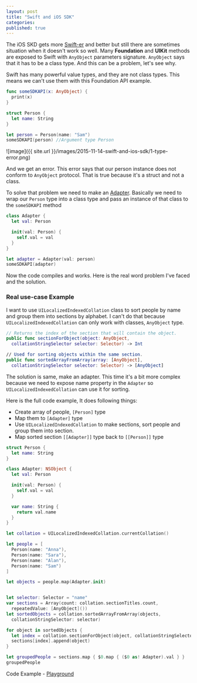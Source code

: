 ```yaml
---
layout: post
title: "Swift and iOS SDK"
categories:
published: true
---
```


The iOS SKD gets more [Swift-er](https://developer.apple.com/swift/blog/?id=31) and better but still there are sometimes situation when it doesn't work so well. Many **Foundation** and **UIKit** methods are exposed to Swift with `AnyObject` parameters signature. `AnyObject` says that it has to be a class type. And this can be a problem, let's see why. 

Swift has many powerful value types, and they are not class types. This means we can't use them with this Foundation API example.

```swift
func someSDKAPI(x: AnyObject) {
  print(x)
}

struct Person {
  let name: String
}

let person = Person(name: "Sam")
someSDKAPI(person) //Argument type Person
```
![image]({{ site.url }}/images/2015-11-14-swift-and-ios-sdk/1-type-error.png)

<!--![image](/images/2015-11-14-swift-and-ios-sdk/1-type-error.png)-->

And we get an error. This error says that our person instance does not conform to `AnyObject` protocol. That is true because it's a struct and not a class.

To solve that problem we need to make an [Adapter](Adapter_pattern). Basically we need to wrap our `Person` type into a class type and pass an instance of that class to the `someSDKAPI` method

```swift
class Adapter {
  let val: Person

  init(val: Person) {
    self.val = val
  }
}

let adapter = Adapter(val: person)
someSDKAPI(adapter)
```
Now the code compiles and works. Here is the real word problem I've faced and the solution.

### Real use-case Example

I want to use `UILocalizedIndexedCollation` class to sort people by name and group them into sections by alphabet. 
I can't do that because `UILocalizedIndexedCollation` can only work with classes, `AnyObject` type.

```swift
// Returns the index of the section that will contain the object.
public func sectionForObject(object: AnyObject, 
  collationStringSelector selector: Selector) -> Int

// Used for sorting objects within the same section.
public func sortedArrayFromArray(array: [AnyObject],
  collationStringSelector selector: Selector) -> [AnyObject]
```
The solution is same, make an adapter. This time it's a bit more complex because we need to expose name property in the `Adapter` so `UILocalizedIndexedCollation` can use it for sorting.
 
Here is the full code example, It does following things: 

 - Create array of people, `[Person]` type
 - Map them to `[Adapter]` type
 - Use `UILocalizedIndexedCollation` to make sections, sort people and group them into section.
 - Map sorted section `[[Adapter]]` type back to `[[Person]]` type 
 
```swift
struct Person {
  let name: String
}

class Adapter: NSObject {
  let val: Person

  init(val: Person) {
    self.val = val
  }

  var name: String {
    return val.name
  }
}

let collation = UILocalizedIndexedCollation.currentCollation()

let people = [
  Person(name: "Anna"),
  Person(name: "Sara"),
  Person(name: "Alan"),
  Person(name: "Sam")
]

let objects = people.map(Adapter.init)


let selector: Selector = "name"
var sections = Array(count: collation.sectionTitles.count, 
  repeatedValue: [AnyObject]())
let sortedObjects = collation.sortedArrayFromArray(objects, 
  collationStringSelector: selector)

for object in sortedObjects {
  let index = collation.sectionForObject(object, collationStringSelector: selector)
  sections[index].append(object)
}

let groupedPeople = sections.map { $0.map { ($0 as! Adapter).val } }
groupedPeople
```

Code Example - [Playground](https://github.com/kostiakoval/kostiakoval.github.io/raw/master/code/2015-11-14-swift-and-ios-sdk/Swift_and_iOS-SDK.playground.zip)


